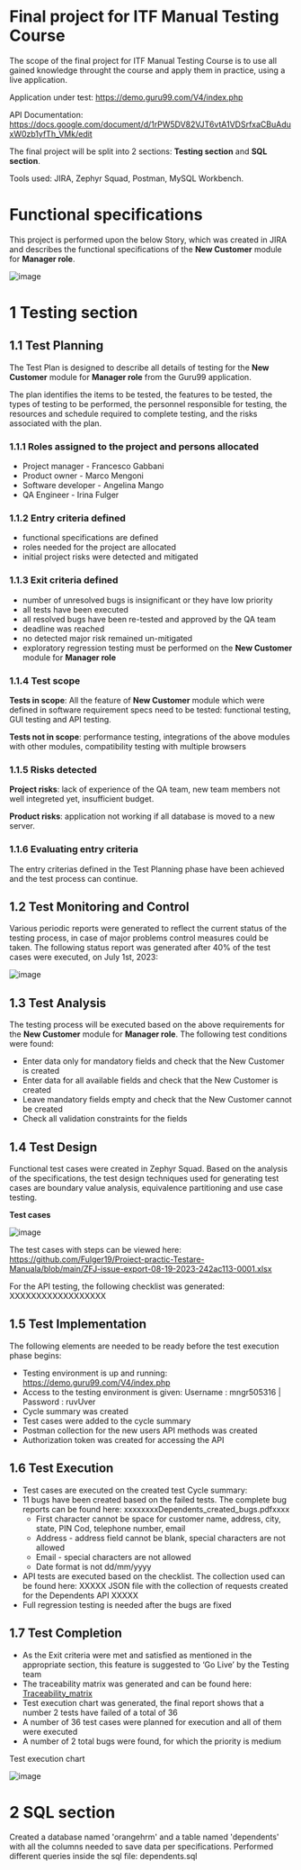 # Final project for ITF Manual Testing Course
The scope of the final project for ITF Manual Testing Course is to use all gained knowledge throught the course and apply them in practice, using a live application.

Application under test: https://demo.guru99.com/V4/index.php

API Documentation: https://docs.google.com/document/d/1rPW5DV82VJT6vtA1VDSrfxaCBuAduxW0zb1yfTh_VMk/edit

The final project will be split into 2 sections: **Testing section** and **SQL section**.

Tools used: JIRA, Zephyr Squad, Postman, MySQL Workbench.

# Functional specifications
This project is performed upon the below Story, which was created in JIRA and describes the functional specifications of the **New Customer** module for **Manager role**.

![image](https://github.com/Fulger19/Proiect-practic-Testare-Manuala/assets/135150028/6dc5b021-b7ac-442c-85e3-d53cf4eafdc6)


# 1 Testing section

## 1.1 Test Planning
The Test Plan is designed to describe all details of testing for the **New Customer** module for **Manager role** from the Guru99 application.

The plan identifies the items to be tested, the features to be tested, the types of testing to be performed, the personnel responsible for testing, the resources and schedule required to complete testing, and the risks associated with the plan.

### 1.1.1 Roles assigned to the project and persons allocated
- Project manager - Francesco Gabbani
- Product owner - Marco Mengoni
- Software developer - Angelina Mango
- QA Engineer - Irina Fulger

### 1.1.2 Entry criteria defined
- functional specifications are defined
- roles needed for the project are allocated
- initial project risks were detected and mitigated

### 1.1.3 Exit criteria defined
- number of unresolved bugs is insignificant or they have low priority
- all tests have been executed
- all resolved bugs have been re-tested and approved by the QA team
- deadline was reached
- no detected major risk remained un-mitigated
- exploratory regression testing must be performed on the **New Customer** module for **Manager role**
  
### 1.1.4 Test scope

**Tests in scope**: All the feature of **New Customer** module which were defined in software requirement specs need to be tested: functional testing, GUI testing and API testing.

**Tests not in scope**: performance testing, integrations of the above modules with other modules, compatibility testing with multiple browsers

### 1.1.5 Risks detected
**Project risks**: lack of experience of the QA team, new team members not well integreted yet, insufficient budget.

**Product risks**: application not working if all database is moved to a new server.

### 1.1.6 Evaluating entry criteria
The entry criterias defined in the Test Planning phase have been achieved and the test process can continue.

## 1.2 Test Monitoring and Control
Various periodic reports were generated to reflect the current status of the testing process, in case of major problems control measures could be taken. The following status report was generated after 40% of the test cases were executed, on July 1st, 2023:

![image](https://github.com/Fulger19/Proiect-practic-Testare-Manuala/assets/135150028/c2988eb8-b38a-4d13-80f1-ece579b9631b)


## 1.3 Test Analysis
The testing process will be executed based on the above requirements for the **New Customer** module for **Manager role**. The following test conditions were found:

- Enter data only for mandatory fields and check that the New Customer is created
- Enter data for all available fields and check that the New Customer is created
- Leave mandatory fields empty and check that the New Customer cannot be created
- Check all validation constraints for the fields

## 1.4 Test Design

Functional test cases were created in Zephyr Squad. Based on the analysis of the specifications, the test design techniques used for generating test cases are boundary value analysis, equivalence partitioning and use case testing.

**Test cases**

![image](https://github.com/Fulger19/Proiect-practic-Testare-Manuala/assets/135150028/2458ad39-98f3-443c-b794-e56e7b3b4d51)

The test cases with steps can be viewed here: https://github.com/Fulger19/Proiect-practic-Testare-Manuala/blob/main/ZFJ-issue-export-08-19-2023-242ac113-0001.xlsx

For the API testing, the following checklist was generated: XXXXXXXXXXXXXXXXXX

## 1.5 Test Implementation
The following elements are needed to be ready before the test execution phase begins:

- Testing environment is up and running: https://demo.guru99.com/V4/index.php
- Access to the testing environment is given: Username : mngr505316 | Password : ruvUver
- Cycle summary was created
- Test cases were added to the cycle summary
- Postman collection for the new users API methods was created
- Authorization token was created for accessing the API

## 1.6 Test Execution
- Test cases are executed on the created test Cycle summary: 
- 11 bugs have been created based on the failed tests. The complete bug reports can be found here: xxxxxxxxDependents_created_bugs.pdfxxxx
    - First character cannot be space for customer name, address, city, state, PIN Cod, telephone number, email
    - Address - address field cannot be blank, special characters are not allowed
    - Email - special characters are not allowed
    - Date format is not dd/mm/yyyy
- API tests are executed based on the checklist. The collection used can be found here: XXXXX JSON file with the collection of requests created for the Dependents API XXXXX
- Full regression testing is needed after the bugs are fixed

## 1.7 Test Completion
- As the Exit criteria were met and satisfied as mentioned in the appropriate section, this feature is suggested to ‘Go Live’ by the Testing team
- The traceability matrix was generated and can be found here: [Traceability_matrix](https://github.com/Fulger19/Proiect-practic-Testare-Manuala/blob/main/Traceability_matrix_Guru99.xlsx)
- Test execution chart was generated, the final report shows that a number 2 tests have failed of a total of 36
- A number of 36 test cases were planned for execution and all of them were executed
- A number of 2 total bugs were found, for which the priority is medium

Test execution chart

![image](https://github.com/Fulger19/Proiect-practic-Testare-Manuala/assets/135150028/87704713-be30-4be2-889c-4f0457f4bd0d)


# 2 SQL section

Created a database named 'orangehrm' and a table named 'dependents' with all the columns needed to save data per specifications. Performed different queries inside the sql file: dependents.sql
  
